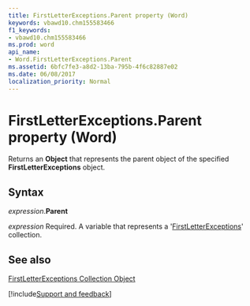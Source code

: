 ```yaml
---
title: FirstLetterExceptions.Parent property (Word)
keywords: vbawd10.chm155583466
f1_keywords:
- vbawd10.chm155583466
ms.prod: word
api_name:
- Word.FirstLetterExceptions.Parent
ms.assetid: 6bfc7fe3-a8d2-13ba-795b-4f6c82887e02
ms.date: 06/08/2017
localization_priority: Normal
---
```



# FirstLetterExceptions.Parent property (Word)

Returns an  **Object** that represents the parent object of the specified **FirstLetterExceptions** object.


## Syntax

_expression_.**Parent**

_expression_ Required. A variable that represents a '[FirstLetterExceptions](Word.firstletterexceptions.md)' collection.


## See also


[FirstLetterExceptions Collection Object](Word.firstletterexceptions.md)

[!include[Support and feedback](~/includes/feedback-boilerplate.md)]